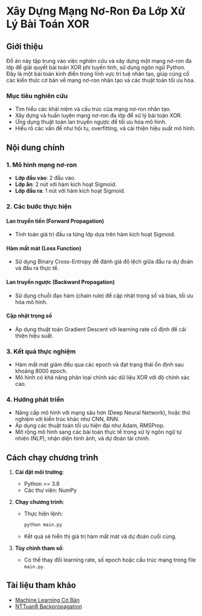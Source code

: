 # Xây Dựng Mạng Nơ-Ron Đa Lớp Xử Lý Bài Toán XOR

## Giới thiệu
Đồ án này tập trung vào việc nghiên cứu và xây dựng một mạng nơ-ron đa lớp để giải quyết bài toán XOR phi tuyến tính, sử dụng ngôn ngữ Python. Đây là một bài toán kinh điển trong lĩnh vực trí tuệ nhân tạo, giúp củng cố các kiến thức cơ bản về mạng nơ-ron nhân tạo và các thuật toán tối ưu hóa.

### Mục tiêu nghiên cứu
- Tìm hiểu các khái niệm và cấu trúc của mạng nơ-ron nhân tạo.
- Xây dựng và huấn luyện mạng nơ-ron đa lớp để xử lý bài toán XOR.
- Ứng dụng thuật toán lan truyền ngược để tối ưu hóa mô hình.
- Hiểu rõ các vấn đề như hội tụ, overfitting, và cải thiện hiệu suất mô hình.

## Nội dung chính
### 1. Mô hình mạng nơ-ron
- **Lớp đầu vào**: 2 đầu vào.
- **Lớp ẩn**: 2 nút với hàm kích hoạt Sigmoid.
- **Lớp đầu ra**: 1 nút với hàm kích hoạt Sigmoid.

### 2. Các bước thực hiện
#### **Lan truyền tiến (Forward Propagation)**
- Tính toán giá trị đầu ra từng lớp dựa trên hàm kích hoạt Sigmoid.

#### **Hàm mất mát (Loss Function)**
- Sử dụng Binary Cross-Entropy để đánh giá độ lệch giữa đầu ra dự đoán và đầu ra thực tế.

#### **Lan truyền ngược (Backward Propagation)**
- Sử dụng chuỗi đạo hàm (chain rule) để cập nhật trọng số và bias, tối ưu hóa mô hình.

#### **Cập nhật trọng số**
- Áp dụng thuật toán Gradient Descent với learning rate cố định để cải thiện hiệu suất.

### 3. Kết quả thực nghiệm
- Hàm mất mát giảm đều qua các epoch và đạt trạng thái ổn định sau khoảng 8000 epoch.
- Mô hình có khả năng phân loại chính xác dữ liệu XOR với độ chính xác cao.

### 4. Hướng phát triển
- Nâng cấp mô hình với mạng sâu hơn (Deep Neural Network), hoặc thử nghiệm với kiến trúc khác như CNN, RNN.
- Áp dụng các thuật toán tối ưu hiện đại như Adam, RMSProp.
- Mở rộng mô hình sang các bài toán thực tế trong xử lý ngôn ngữ tự nhiên (NLP), nhận diện hình ảnh, và dự đoán tài chính.

## Cách chạy chương trình
1. **Cài đặt môi trường**:
   - Python >= 3.8
   - Các thư viện: NumPy

2. **Chạy chương trình**:
   - Thực hiện lệnh:
     ```bash
     python main.py
     ```
   - Kết quả sẽ hiển thị giá trị hàm mất mát và dự đoán cuối cùng.

3. **Tùy chỉnh tham số**:
   - Có thể thay đổi learning rate, số epoch hoặc cấu trúc mạng trong file `main.py`.

## Tài liệu tham khảo
- [Machine Learning Cơ Bản](https://machinelearningcoban.com/2017/02/24/mlp/#-vi-du-tren-python)
- [NTTuan8 Backpropagation](https://nttuan8.com/bai-4-backpropagation/)
